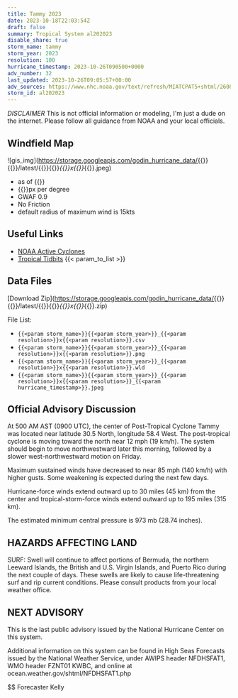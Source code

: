 ```yaml
---
title: Tammy 2023
date: 2023-10-18T22:03:54Z
draft: false
summary: Tropical System al202023
disable_share: true
storm_name: tammy
storm_year: 2023
resolution: 100
hurricane_timestamp: 2023-10-26T090500+0000
adv_number: 32
last_updated: 2023-10-26T09:05:57+00:00
adv_sources: https://www.nhc.noaa.gov/text/refresh/MIATCPAT5+shtml/260842.shtml
storm_id: al202023
---
```

*DISCLAIMER* This is not official information or modeling, I'm just a dude on the internet.  Please follow all guidance from NOAA and your local officials.

## Windfield Map
![gis_img](https://storage.googleapis.com/godin_hurricane_data/{{<param storm_name>}}{{<param storm_year>}}/latest/{{<param storm_name>}}{{<param storm_year>}}_{{<param resolution>}}x{{<param resolution>}}_{{<param hurricane_timestamp>}}.jpeg)

- as of {{<param last_updated>}}
- {{<param resolution>}}px per degree
- GWAF 0.9
- No Friction
- default radius of maximum wind is 15kts

## Useful Links
- [NOAA Active Cyclones](https://www.nhc.noaa.gov/)
- [Tropical Tidbits](https://www.tropicaltidbits.com/storminfo/)
{{< param_to_list >}}

## Data Files
[Download Zip](https://storage.googleapis.com/godin_hurricane_data/{{<param storm_name>}}{{<param storm_year>}}/latest/{{<param storm_name>}}{{<param storm_year>}}_{{<param resolution>}}x{{<param resolution>}}_{{<param hurricane_timestamp>}}.zip)

File List:
- `{{<param storm_name>}}{{<param storm_year>}}_{{<param resolution>}}x{{<param resolution>}}.csv`
- `{{<param storm_name>}}{{<param storm_year>}}_{{<param resolution>}}x{{<param resolution>}}.png`
- `{{<param storm_name>}}{{<param storm_year>}}_{{<param resolution>}}x{{<param resolution>}}.wld`
- `{{<param storm_name>}}{{<param storm_year>}}_{{<param resolution>}}x{{<param resolution>}}_{{<param hurricane_timestamp>}}.jpeg`


## Official Advisory Discussion
At 500 AM AST (0900 UTC), the center of Post-Tropical Cyclone Tammy 
was located near latitude 30.5 North, longitude 58.4 West. The 
post-tropical cyclone is moving toward the north near 12 mph (19 
km/h). The system should begin to move northwestward later this 
morning, followed by a slower west-northwestward motion on Friday.
 
Maximum sustained winds have decreased to near 85 mph (140 km/h) 
with higher gusts. Some weakening is expected during the next few 
days.
 
Hurricane-force winds extend outward up to 30 miles (45 km) from the
center and tropical-storm-force winds extend outward up to 195 miles
(315 km).
 
The estimated minimum central pressure is 973 mb (28.74 inches).
 
 
HAZARDS AFFECTING LAND
----------------------
SURF:  Swell will continue to affect portions of Bermuda, the
northern Leeward Islands, the British and U.S. Virgin Islands, and
Puerto Rico during the next couple of days. These swells are likely
to cause life-threatening surf and rip current conditions. Please
consult products from your local weather office.
 
 
NEXT ADVISORY
-------------
This is the last public advisory issued by the National Hurricane
Center on this system.

Additional information on this system can be found in High Seas
Forecasts issued by the National Weather Service, under AWIPS
header NFDHSFAT1, WMO header FZNT01 KWBC, and online at 
ocean.weather.gov/shtml/NFDHSFAT1.php
 
$$
Forecaster Kelly